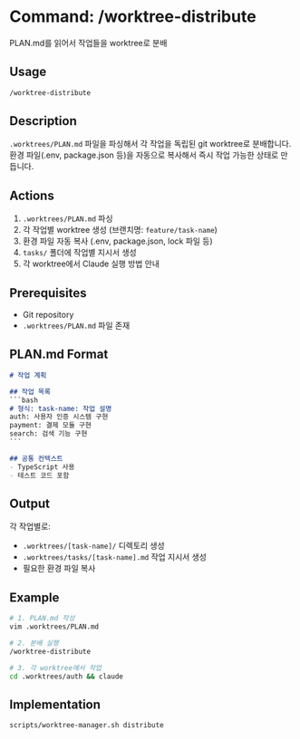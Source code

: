 # Command: /worktree-distribute

PLAN.md를 읽어서 작업들을 worktree로 분배

## Usage

```bash
/worktree-distribute
```

## Description

`.worktrees/PLAN.md` 파일을 파싱해서 각 작업을 독립된 git worktree로 분배합니다.
환경 파일(.env, package.json 등)을 자동으로 복사해서 즉시 작업 가능한 상태로 만듭니다.

## Actions

1. `.worktrees/PLAN.md` 파싱
2. 각 작업별 worktree 생성 (브랜치명: `feature/task-name`)
3. 환경 파일 자동 복사 (.env, package.json, lock 파일 등)
4. `tasks/` 폴더에 작업별 지시서 생성
5. 각 worktree에서 Claude 실행 방법 안내

## Prerequisites

- Git repository
- `.worktrees/PLAN.md` 파일 존재

## PLAN.md Format

```markdown
# 작업 계획

## 작업 목록
​```bash
# 형식: task-name: 작업 설명
auth: 사용자 인증 시스템 구현
payment: 결제 모듈 구현
search: 검색 기능 구현
​```

## 공통 컨텍스트
- TypeScript 사용
- 테스트 코드 포함
```

## Output

각 작업별로:
- `.worktrees/[task-name]/` 디렉토리 생성
- `.worktrees/tasks/[task-name].md` 작업 지시서 생성
- 필요한 환경 파일 복사

## Example

```bash
# 1. PLAN.md 작성
vim .worktrees/PLAN.md

# 2. 분배 실행
/worktree-distribute

# 3. 각 worktree에서 작업
cd .worktrees/auth && claude
```

## Implementation

```bash
scripts/worktree-manager.sh distribute
```